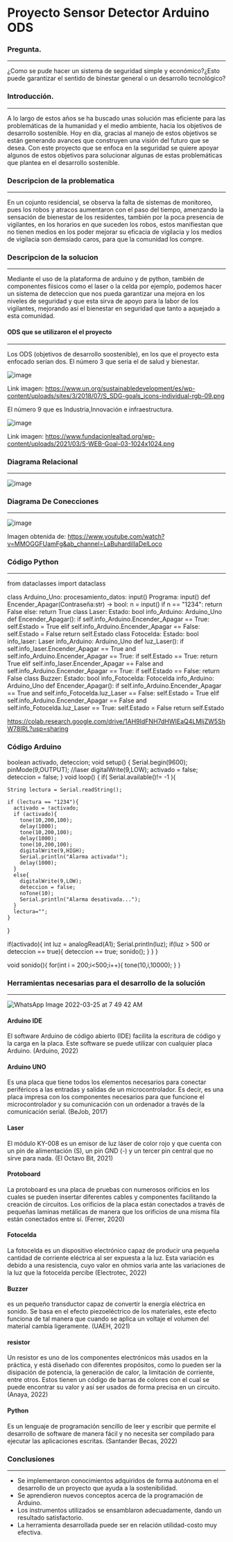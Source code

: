 # Proyecto Sensor Detector Arduino ODS
### Pregunta.

------------

¿Como se pude hacer un sistema de seguridad simple y económico?¿Esto puede garantizar el sentido de binestar general o un desarrollo tecnológico?




### Introducción.
------------

A lo largo de estos años  se ha buscado unas solución mas eficiente para las problemáticas de la humanidad y el medio ambiente, hacia los objetivos de desarrollo sostenible. Hoy en día, gracias al manejo de estos objetivos se están generando avances que  construyen una visión del futuro que se desea. Con este proyecto que se enfoca en la seguridad se quiere apoyar algunos de estos objetivos para solucionar algunas de estas problemáticas que plantea en el desarrollo sostenible.

### Descripcion de la problematica

------------


En un cojunto residencial, se observa la falta de sistemas de monitoreo, pues los robos y atracos aumentaron con el paso del tiempo, amenzando la sensación de bienestar de los residentes, también por la poca presencia de vigilantes, en los horarios en que suceden los robos, estos manifiestan que no tienen medios en los poder mejorar su eficacia de vigilacia y los medios de vigilacia son demsiado caros, para que la comunidad los compre.

###  Descripcion de la solucion

------------

Mediante el uso de la plataforma de arduino y de python, también de componentes fiisicos como el laser o la celda por ejemplo, podemos hacer un sistema de deteccion que nos pueda garantizar una mejora en los niveles de seguridad y que esta sirva de apoyo para la labor de los vigilantes, mejorando así el bienestar en seguridad que tanto a aquejado a esta comunidad.

#### ODS que se utilizaron el el proyecto

------------


Los ODS (objetivos de desarrollo soostenible), en los que el proyecto esta enfocado serían dos.
El número 3 que seria el de salud y bienestar.

![image](https://user-images.githubusercontent.com/98995639/160111319-f9613f4f-50fd-496d-b1be-130dad9f4c92.png)

Link imagen: https://www.un.org/sustainabledevelopment/es/wp-content/uploads/sites/3/2018/07/S_SDG-goals_icons-individual-rgb-09.png

El número 9 que es Industria,Innovación e infraestructura.

![image](https://user-images.githubusercontent.com/98995639/160111344-631c948e-ac58-4f3a-b75a-f18a62ced990.png)

Link imagen: https://www.fundacionlealtad.org/wp-content/uploads/2021/03/S-WEB-Goal-03-1024x1024.png

### Diagrama Relacional
------------
![image](https://user-images.githubusercontent.com/98995639/160110153-b2a7e814-d8aa-4413-b035-d780b6f8b496.png)

### Diagrama De Conecciones
------------
![image](https://user-images.githubusercontent.com/98995639/160053819-548298ea-30ab-4b05-aea2-f58f3604611a.png)

Imagen obtenida de: https://www.youtube.com/watch?v=MMOGGFUamFg&ab_channel=LaBuhardillaDelLoco

### Código Python
------------

from dataclasses import dataclass

class Arduino_Uno:
    procesamiento_datos: input()
    Programa: input()
    def Encender_Apagar(Contraseña:str) -> bool:
      n = input()
      if n == "1234":
        return False
      else:
        return True
class Laser:
    Estado: bool
    info_Arduino: Arduino_Uno
    def Encender_Apagar(): 
      if self.info_Arduino.Encender_Apagar == True:
        self.Estado = True
      elif self.info_Arduino.Encender_Apagar == False:
        self.Estado = False
      return self.Estado
class Fotocelda:
    Estado: bool
    info_laser: Laser
    info_Arduino: Arduino_Uno
    def luz_Laser():
      if self.info_laser.Encender_Apagar == True and self.info_Arduino.Encender_Apagar == True:
        if self.Estado == True:
          return True
      elif self.info_laser.Encender_Apagar == False and self.info_Arduino.Encender_Apagar == True:
        if self.Estado == False:
          return False
class Buzzer:
    Estado: bool
    info_Fotocelda: Fotocelda
    info_Arduino: Arduino_Uno
    def Encender_Apagar():
      if self.info_Arduino.Encender_Apagar == True and self.info_Fotocelda.luz_Laser == False:
        self.Estado = True
      elif self.info_Arduino.Encender_Apagar == False and self.info_Fotocelda.luz_Laser == True:
        self.Estado = False
      return self.Estado

https://colab.research.google.com/drive/1AH9IdFNH7dHWIEaQ4LMIjZW5ShW78IRL?usp=sharing

### Código Arduino

boolean activado, deteccion;
void setup() {
  Serial.begin(9600);
  pinMode(9,OUTPUT); //laser
  digitalWrite(9,LOW);
  activado = false;
  deteccion = false;
}
void loop() {
  if( Serial.available()!= -1 ){

    String lectura = Serial.readString();

    if (lectura == "1234"){
      activado = !activado;
      if (activado){
        tone(10,200,100);
        delay(1000);
        tone(10,200,100);
        delay(1000);
        tone(10,200,100);
        digitalWrite(9,HIGH);
        Serial.println("Alarma activada!");
        delay(1000);
      }
      else{
        digitalWrite(9,LOW);
        deteccion = false;
        noTone(10);
        Serial.println("Alarma desativada...");         
      }
      lectura="";
    }  
  }  


  if(activado){
    int luz = analogRead(A1);
    Serial.println(luz);
    if(luz > 500 or deteccion == true){
      deteccion == true;
      sonido();
    }
  }
} 


void sonido(){
  for(int i = 200;i<500;i++){
    tone(10,i,10000);
  }
}
 
### Herramientas necesarias para el desarrollo de la solución
------------
![WhatsApp Image 2022-03-25 at 7 49 42 AM](https://user-images.githubusercontent.com/102251544/160124310-d568d204-dda0-449a-9574-6baa6410f9d7.jpeg)
#### Arduino IDE

El software Arduino de código abierto (IDE) facilita la escritura de código y la carga en la placa. Este software se puede utilizar con cualquier placa Arduino. (Arduino, 2022)

#### Arduino UNO
Es una placa que tiene todos los elementos necesarios para conectar periféricos a las entradas y salidas de un microcontrolador. Es decir, es una placa impresa con los componentes necesarios para que funcione el microcontrolador y su comunicación con un ordenador a través de la comunicación serial. (BeJob, 2017)

#### Laser
El módulo KY-008 es un emisor de luz láser de color rojo y que cuenta con un pin de alimentación (S), un pin GND (-) y un tercer pin central que no sirve para nada. (El Octavo Bit, 2021)

#### Protoboard
La protoboard es una placa de pruebas con numerosos orificios en los cuales se pueden insertar diferentes cables y componentes facilitando la creación de circuitos. Los orificios de la placa están conectados a través de pequeñas laminas metálicas de manera que los orificios de una misma fila están conectados entre sí. (Ferrer, 2020)

#### Fotocelda
La fotocelda es un dispositivo electrónico capaz de producir una pequeña cantidad de corriente eléctrica al ser expuesta a la luz. Esta variación es debido a una resistencia, cuyo valor en ohmios varia ante las variaciones de la luz que la fotocelda percibe (Electrotec, 2022)

#### Buzzer
es un pequeño transductor capaz de convertir la energía eléctrica en sonido. Se basa en el efecto piezoeléctrico de los materiales, este efecto funciona de tal manera que cuando se aplica un voltaje el volumen del material cambia ligeramente. (UAEH, 2021)
#### resistor
Un resistor es uno de los componentes electrónicos más usados en la práctica, y está diseñado con diferentes propósitos, como lo pueden ser la disipación de potencia, la generación de calor, la limitación de corriente, entre otros. Estos tienen un código de barras de colores con el cual se puede encontrar su valor y así ser usados de forma precisa en un circuito. (Anaya, 2022)

#### Python
Es un lenguaje de programación sencillo de leer y escribir que permite el desarrollo de software de manera fácil y no necesita ser compilado para ejecutar las aplicaciones escritas.  (Santander Becas, 2022)

### Conclusiones
------------
-	Se implementaron conocimientos adquiridos de forma autónoma en el desarrollo de un proyecto que ayuda a la sostenibilidad.
-	Se aprendieron nuevos conceptos acerca de la programación de Arduino.
-	Los instrumentos utilizados se ensamblaron adecuadamente, dando un resultado satisfactorio.
-	La herramienta desarrollada puede ser en relación utilidad-costo muy efectiva.

